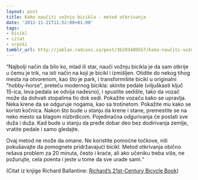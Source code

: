 ```yaml
---
layout: post
title: Kako naučiti vožnju bicikla - metod otkrivanja
date: '2012-11-21T11:52:00+01:00'
tags:
- bicikl
- citat
- srpski
tumblr_url: http://jablan.radioni.ca/post/36203489557/kako-naučiti-vožnju-bicikla-metod-otkrivanja
---
```

“Najbolji način da bilo ko, mlad ili star, nauči vožnju bicikla je da sam otkrije u čemu je trik, na isti način na koji je bicikl i izmišljen. Otidite do nekog tihog mesta na otvorenom, kao što je park, i transformišite bicikl u originalni "hobby-horse”, preteču modernog bicikla: skinite pedale (viljuškasti ključ 15-ica, leva pedala se odvija nadesno), i spustite sedište, tako da vozač može da dohvati stopalima tlo dok sedi. Pokažite vozaču kako se upravlja. Neka krene da se odguruje nogama, kao sa trotinetom. Pokažite mu kako se koristi kočnica. Nakon što bude u stanju da krene i stane, premestite se na neko mesto sa blagom nizbrdicom. Pojedinačna odgurivanja će postati sve duža i duža. Kad bude u stanju da pređe dobar deo bez dodirivanja zemlje, vratite pedale i samo gledajte.

Ovaj metod ne može da omane. Ne koristite pomoćne točkove, niti pokušavajte da pomognete pridržavajući bicikl. Metod otkrivanja obično rešava problem za 20 minuta, često i kraće, ali ako učeniku treba više, ne požurujte, cela poenta i jeste u tome da sve urade sami.“

(Citat iz knjige Richard Ballantine: [Richard’s 21st-Century Bicycle Book](http://www.overlookpress.com/richard-s-21st-century-bicycle-book.html))


